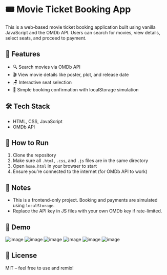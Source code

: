 # 🎟️ Movie Ticket Booking App

This is a web-based movie ticket booking application built using vanilla JavaScript and the OMDb API. Users can search for movies, view details, select seats, and proceed to payment.

## 🌟 Features
- 🔍 Search movies via OMDb API
- 🎬 View movie details like poster, plot, and release date
- 🪑 Interactive seat selection
- 💸 Simple booking confirmation with localStorage simulation

## 🛠 Tech Stack
- HTML, CSS, JavaScript
- OMDb API

## 🚀 How to Run
1. Clone the repository
2. Make sure all `.html`, `.css`, and `.js` files are in the same directory
3. Open `home.html` in your browser to start
4. Ensure you’re connected to the internet (for OMDb API to work)


## 📌 Notes
- This is a frontend-only project. Booking and payments are simulated using `localStorage`.
- Replace the API key in JS files with your own OMDb key if rate-limited.

## 📸 Demo
![image](https://github.com/user-attachments/assets/8eec7a16-28b7-43a7-bf90-4e50da907632)
![image](https://github.com/user-attachments/assets/a7e63d54-8ee9-40d4-844d-fcc4562ff337)
![image](https://github.com/user-attachments/assets/590598b9-c3eb-46ae-b63b-9a392b0299f0)
![image](https://github.com/user-attachments/assets/647553a4-c6a4-4387-a207-4b2cfc788c1c)
![image](https://github.com/user-attachments/assets/8ce36e0e-11c9-4fc3-aead-d95a6f515d92)
![image](https://github.com/user-attachments/assets/d0679ceb-e9fe-403e-8e23-3b10e90f0085)


## 📄 License
MIT – feel free to use and remix!

